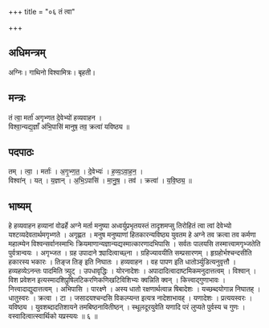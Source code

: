 +++
title = "०६ तं त्वा"

+++
## अधिमन्त्रम्
अग्निः। गाथिनो विश्वामित्रः। बृहती।

## मन्त्रः
तं त्वा॒ मर्ता॑ अगृभ्णत दे॒वेभ्यो॑ हव्यवाहन ।  
विश्वा॒न्यद्य॒ज्ञाँ अ॑भि॒पासि॑ मानुष॒ तव॒ क्रत्वा॑ यविष्ठ्य ॥

## पदपाठः
तम् । त्वा॒ । मर्ताः॑ । अ॒गृ॒भ्ण॒त॒ । दे॒वेभ्यः॑ । ह॒व्य॒ऽवा॒ह॒न॒ ।  
विश्वा॑न् । यत् । य॒ज्ञान् । अ॒भि॒ऽपासि॑ । मा॒नु॒ष॒ । तव॑ । क्रत्वा॑ । य॒वि॒ष्ठ्य॒ ॥

## भाष्यम्
हे हव्यवाहन हव्यानां वोढर्हे अग्ने मर्ता मनुष्या अध्वर्युप्रभृतयस्तं तादृशमप्सु तिरोहितं त्वा त्वां देवेभ्यो यश्टव्यदेवतार्थमगृभ्णते । अगृह्णत । मनुष मनुष्याणां हितकारन्यविष्ठ्य युवतम हे अग्ने तव क्रत्वा तव कर्मणा महात्म्येन विश्वन्सर्वानस्माभिः क्रियमाणान्यज्ञान्यद्यस्मात्कारणादभिपासि । सर्वतः पालयसि तस्मात्त्वामगृभ्जतेति पुर्वत्रान्वयः । अगृभ्जत । ग्रह उपादाने क्र्यादित्वाच्छ्ना । ग्रहिज्यावयीति सम्प्रसारणम् । हृग्रहोर्भश्चन्दसीति हकारस्य भकारः । तिङ्ज तिङ् इति निघातः । हव्यवाहन । वह पापण इति धातोर्ञ्युडित्यनुवृत्तौ । हव्यहव्येऽनन्तः पादमिति त्र्युट् । उपधावृद्धिः । योरनादेशः । अपादादित्वादाष्टमिकमनुदात्तत्वम् । विश्वान् । विश प्रवेशन इत्यस्मादशिप्रुषिलटिकरणिकणिखटिविशिभ्यः क्वन्निति क्वन् । कित्त्वाद्गुणाभावः । नित्त्वादाद्युदात्तत्वम् । अभिपासि । पारक्ष्णे । अस्य धातो रक्षणार्थत्वान्न षिबादेशः । यच्छब्दयोगान्न निघातह् । धातुस्वरः । क्रत्वा । टा । जसादयश्चन्दसि विकल्प्यन्त इत्यत्र नादेशाभावह् । यणादेशः । प्रत्ययस्वरः । यविष्ठ्य । युवशब्दादतिशायने तमबिष्ठनावितीष्ठन् । स्थूलदूरयुवेति यणादि परं लुप्यते पुर्वस्य च गुणः । वस्वादित्वात्स्वार्थिको यप्रस्ययः ॥ ६ ॥